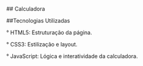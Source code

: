 #﻿# Calculadora

##Tecnologias Utilizadas

° HTML5: Estruturação da página.

° CSS3: Estilização e layout.

° JavaScript: Lógica e interatividade da calculadora.
